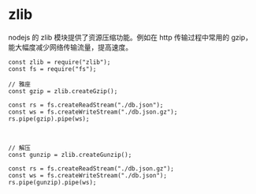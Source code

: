 # zlib
nodejs 的 zlib 模块提供了资源压缩功能。例如在 http 传输过程中常用的 gzip，能大幅度减少网络传输流量，提高速度。

```
const zlib = require("zlib");
const fs = require("fs");

// 雅座
const gzip = zlib.createGzip();

const rs = fs.createReadStream("./db.json");
const ws = fs.createWriteStream("./db.json.gz");
rs.pipe(gzip).pipe(ws);



// 解压
const gunzip = zlib.createGunzip();

const rs = fs.createReadStream("./db.json.gz");
const ws = fs.createWriteStream("./db.json");
rs.pipe(gunzip).pipe(ws);
```